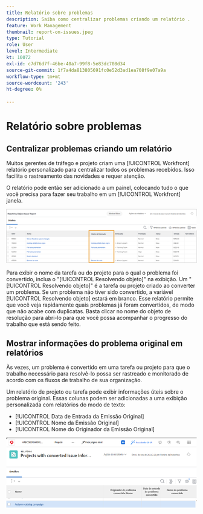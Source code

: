 ```yaml
---
title: Relatório sobre problemas
description: Saiba como centralizar problemas criando um relatório .
feature: Work Management
thumbnail: report-on-issues.jpeg
type: Tutorial
role: User
level: Intermediate
kt: 10072
exl-id: c7d76d7f-46be-40a7-99f8-5e83dc708d34
source-git-commit: 1f7a4da813805691fc0e52d3ad1ea708f9e07a9a
workflow-type: tm+mt
source-wordcount: '243'
ht-degree: 0%

---
```


# Relatório sobre problemas

## Centralizar problemas criando um relatório

Muitos gerentes de tráfego e projeto criam uma [!UICONTROL Workfront] relatório personalizado para centralizar todos os problemas recebidos. Isso facilita o rastreamento das novidades e requer atenção.

O relatório pode então ser adicionado a um painel, colocando tudo o que você precisa para fazer seu trabalho em um [!UICONTROL Workfront] janela.

![Uma imagem da [!UICONTROL Resolvendo objeto] de um relatório de emissão.](assets/18-resolving-object-report.png)

Para exibir o nome da tarefa ou do projeto para o qual o problema foi convertido, inclua o &quot;[!UICONTROL Resolvendo objeto]&quot; na exibição. Um &quot;[!UICONTROL Resolvendo objeto]&quot; é a tarefa ou projeto criado ao converter um problema. Se um problema não tiver sido convertido, a variável [!UICONTROL Resolvendo objeto] estará em branco. Esse relatório permite que você veja rapidamente quais problemas já foram convertidos, de modo que não acabe com duplicatas. Basta clicar no nome do objeto de resolução para abri-lo para que você possa acompanhar o progresso do trabalho que está sendo feito.

## Mostrar informações do problema original em relatórios

Às vezes, um problema é convertido em uma tarefa ou projeto para que o trabalho necessário para resolvê-lo possa ser rastreado e monitorado de acordo com os fluxos de trabalho de sua organização.

Um relatório de projeto ou tarefa pode exibir informações úteis sobre o problema original. Essas colunas podem ser adicionadas a uma exibição personalizada com relatórios do modo de texto:

* [!UICONTROL Data de Entrada da Emissão Original]
* [!UICONTROL Nome da Emissão Original]
* [!UICONTROL Nome do Originador da Emissão Original]

![Uma imagem das informações de relatório de emissão.](assets/19-text-mode-reporting-for-issues.png)

<!-- Need wf one documentation article link below

For the text mode used to create this report, see the article titled View: Display original issue information on task and project list.

-->


<!--  Learn more graphic and documentation article links

* Create and customize views
* Overview of resolving and resolvable objects
* Understanding resolving and resolvable objects

-->
